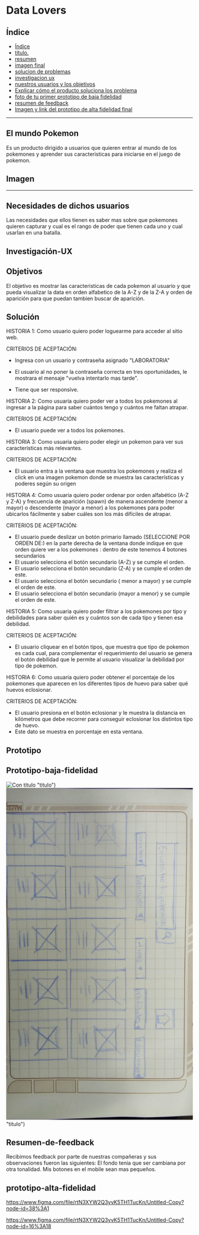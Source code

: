 # Data Lovers

## Índice

- [Índice](#índice)
- [ título.](#titulo)
- [ resumen](#resumen)
- [ imagen final](#imagen)
- [ solucion de problemas](#solucion)
- [ investigacion ux](#investigacio-ux)
- [nuestros usuarios y los objetivos](#objetivos)
- [Explicar cómo el producto soluciona los problema](#Explicar)
- [ foto de tu primer prototipo de baja fidelidad](#papel)
- [ resumen de feedback](#resumen-de-feedback)
- [Imagen y link del prototipo de alta fidelidad final](#prototipo-alta-fidelidad)

***



## El mundo Pokemon
Es un producto dirigido a usuarios que quieren entrar al mundo de los pokemones y aprender sus caracteristicas para iniciarse en el juego de pokemon.

## Imagen
------
## Necesidades de dichos usuarios
Las necesidades que ellos tienen es saber mas sobre que pokemones quieren  capturar y cual es el rango de poder que tienen cada uno y cual usarÍan en una batalla. 


## Investigación-UX


## Objetivos
El objetivo es mostrar las caracteristicas de cada pokemon al  usuario y que pueda visualizar la data en orden alfabetico de la A-Z y de la Z-A y orden de aparición para que puedan tambien buscar de aparición. 


## Solución
 HISTORIA 1:
 Como usuario quiero poder loguearme para acceder al sitio web.

CRITERIOS DE ACEPTACIÓN:

- Ingresa con un usuario y contraseña asignado "LABORATORIA"
- El usuario al no poner la contraseña correcta en tres oportunidades, le mostrara el mensaje "vuelva intentarlo mas tarde".

- Tiene que ser responsive.

HISTORIA 2: 
Como usuaria quiero poder ver a todos los pokemones al ingresar a la página para saber cuántos tengo y cuántos me faltan atrapar. 

CRITERIOS DE ACEPTACIÓN:

  - El usuario puede ver a todos los pokemones.

HISTORIA 3:
Como usuaria quiero poder elegir un pokemon para ver sus características más relevantes.

CRITERIOS DE ACEPTACIÓN:

- El usuario entra a la ventana que muestra los pokemones y realiza el click en una imagen pokemon donde se muestra las características y poderes según su origen

HISTORIA 4: Como usuaria quiero poder ordenar por orden alfabético (A-Z y Z-A) y frecuencia de aparición (spawn) de manera ascendente (menor a mayor) o descendente (mayor a menor) a los pokemones para poder ubicarlos fácilmente y saber cuáles son los más difíciles de atrapar.

CRITERIOS DE ACEPTACIÓN:

  - El usuario puede deslizar un botón primario llamado (SELECCIONE POR ORDEN DE:) en la parte derecha de la ventana donde indique en que orden quiere ver a los pokemones : dentro de este tenemos 4 botones secundarios
 - El usuario selecciona el botón secundario (A-Z) y se cumple el orden.
  - El usuario selecciona el botón secundario (Z-A) y se cumple el orden de este.
   - El usuario selecciona el botón secundario ( menor a mayor) y se cumple el orden de este.
 - El usuario selecciona el botón secundario (mayor a menor) y se cumple el orden de este.

HISTORIA 5: Como usuaria quiero poder filtrar a los pokemones por tipo y debilidades para saber quién es y cuántos son de cada tipo y tienen esa debilidad.

CRITERIOS DE ACEPTACIÓN:
- El usuario cliquear en el botón tipos, que muestra que tipo de pokemon es cada cual, para complementar el requerimiento del usuario se genera el botón debilidad que le permite al usuario visualizar la debilidad por tipo de pokemon.

HISTORIA 6: Como usuaria quiero poder obtener el porcentaje de los pokemones que aparecen en los diferentes tipos de huevo para saber qué huevos eclosionar.

CRITERIOS DE ACEPTACIÓN:

- El usuario presiona en el botón eclosionar y le muestra la distancia en kilómetros que debe recorrer para conseguir eclosionar los distintos tipo de huevo.
- Este dato se muestra en porcentaje en esta ventana.


## Prototipo

## Prototipo-baja-fidelidad
![Con titulo](img/1.jpeg) "titulo")
![Con titulo](img/2.jpeg) "titulo")


## Resumen-de-feedback
Recibimos feedback por parte de nuestras compañeras y sus observaciones fueron las siguientes:
El fondo tenia que  ser cambiana por otra tonalidad.
Mis botones en el mobile sean mas pequeños.

## prototipo-alta-fidelidad
https://www.figma.com/file/rtN3XYW2Q3yvK5TH1TucKn/Untitled-Copy?node-id=38%3A1

https://www.figma.com/file/rtN3XYW2Q3yvK5TH1TucKn/Untitled-Copy?node-id=16%3A18
